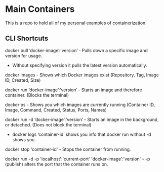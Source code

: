 # Main Containers

This is a repo to hold all of my personal examples of containerization.

## CLI Shortcuts

docker pull ‘docker-image’:’version’ - Pulls down a specific image and version for usage.
  - Without specifying version it pulls the latest version automatically.

docker images - Shows which Docker images exist (Repository, Tag, Image ID, Created, Size)

docker run ‘docker-image’:’version’ - Starts an image and therefore container. (Blocks the terminal)

docker ps - Shows you which images are currently running (Container ID, Image, Command, Created, Status, Ports, Names)

docker run -d ‘docker-image’:’version’ - Starts an image in the background, or detached. (Does not block the terminal)
  - docker logs ‘container-id’ shows you info that docker run without -d shows you.

docker stop 'container-id' - Stops the container from running.

docker run -d -p 'localhost':'current-port' 'docker-image':'version' - -p (publish) alters the port that the container runs on.